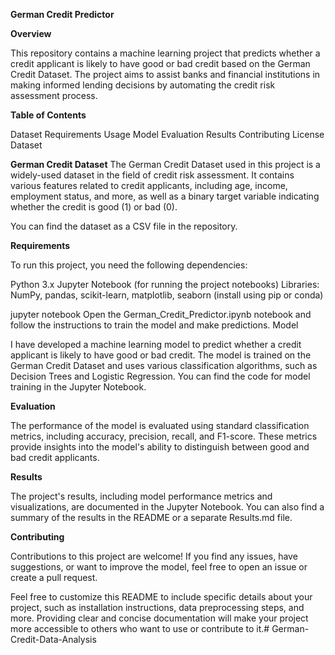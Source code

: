
**German Credit Predictor**

**Overview**

This repository contains a machine learning project that predicts whether a credit applicant is likely to have good or bad credit based on the German Credit Dataset. The project aims to assist banks and financial institutions in making informed lending decisions by automating the credit risk assessment process.

**Table of Contents**

Dataset
Requirements
Usage
Model
Evaluation
Results
Contributing
License
Dataset

**German Credit Dataset**
The German Credit Dataset used in this project is a widely-used dataset in the field of credit risk assessment. It contains various features related to credit applicants, including age, income, employment status, and more, as well as a binary target variable indicating whether the credit is good (1) or bad (0).

You can find the dataset as a CSV file in the repository.

**Requirements**

To run this project, you need the following dependencies:

Python 3.x
Jupyter Notebook (for running the project notebooks)
Libraries: NumPy, pandas, scikit-learn, matplotlib, seaborn (install using pip or conda) 

jupyter notebook
Open the German_Credit_Predictor.ipynb notebook and follow the instructions to train the model and make predictions.
Model

I have developed a machine learning model to predict whether a credit applicant is likely to have good or bad credit. The model is trained on the German Credit Dataset and uses various classification algorithms, such as Decision Trees and Logistic Regression. You can find the code for model training in the Jupyter Notebook.

**Evaluation**

The performance of the model is evaluated using standard classification metrics, including accuracy, precision, recall, and F1-score. These metrics provide insights into the model's ability to distinguish between good and bad credit applicants.

**Results**

The project's results, including model performance metrics and visualizations, are documented in the Jupyter Notebook. You can also find a summary of the results in the README or a separate Results.md file.

**Contributing**

Contributions to this project are welcome! If you find any issues, have suggestions, or want to improve the model, feel free to open an issue or create a pull request.

Feel free to customize this README to include specific details about your project, such as installation instructions, data preprocessing steps, and more. Providing clear and concise documentation will make your project more accessible to others who want to use or contribute to it.# German-Credit-Data-Analysis
